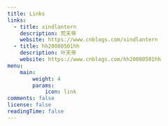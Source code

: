 ```yaml
---
title: Links
links:
  - title: xindlantern
    description: 荒天帝
    website: https://www.cnblogs.com/xindlantern
  - title: hh20080501hh
    description: 叶天帝
    website: https://www.cnblogs.com/hh20080501hh
menu:
    main: 
        weight: 4
        params:
            icon: link
comments: false
license: false
readingTime: false
---
```

